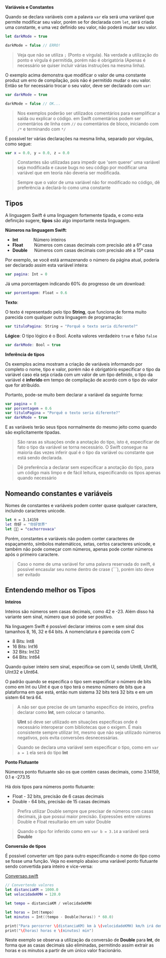 **Variáveis e Constantes**

Quando se declara variáveis com a palavra `var` ela será uma variável que permite modificar seu valor, porém se for declarada com `let`, será criada uma constante, e uma vez definido seu valor, não poderá mudar seu valor.

```swift
let darkMode = true

darkMode = false // ERRO!
```

> Veja que não se utiliza `;` (Ponto e vírgula). Na verdade a utilização do ponto e vírgula é permitida, porém não é obrigatória (Apenas é necessário se quiser incluir várias instruções na mesma linha).

O exemplo acima demonstra que modificar o valor de uma constante produz um erro de compilação, pois não é permitido mudar o seu valor. Então se for necessário trocar o seu valor, deve ser declarado com `var`:

```swift
var darkMode = true

darkMode = false // OK...
```

> Nos exemplos poderão ser utilizados comentários para exemplificar a saída ou explicar o código. em Swift comentários podem ser comentários de linha com `//` ou comentários de bloco, iniciando com `/*` e terminando com `*/`

É possível ter várias declarações na mesma linha, separado por vírgulas, como segue:
```swift
var x = 0.0, y = 0.0, z = 0.0
```

> Constantes são utilizadas para impedir que 'sem querer' uma variável seja modificada e cause bugs no seu código por modificar uma variável que em teoria não deveria ser modificada.

> Sempre que o valor de uma variável não for modificado no código, dê preferência a declará-lo como uma constante

## Tipos
A linguagem Swift é uma linguagem fortemente tipada, e como esta definição sugere, **tipos** são algo importante nesta linguagem.

**Números na linguagem Swift**:
- **Int** &emsp;&emsp;&emsp; Número inteiros
- **Float** &emsp;&emsp;  Números com casas decimais com precisão até a 6º casa
- **Double** &emsp; Números com casas decimais com precisão até a 15º casa

Por exemplo, se você está armazenando o número da página atual, poderia ser declarado assim esta variável inteira:
```swift
var pagina: Int = 0
```
Já uma porcentagem indicando 60% do progresso de um download:
```swift
var porcentagem: Float = 0.6
```

**Texto**:

O texto é representado pelo tipo **String**, que funciona de forma muito parecida com qualquer outra linguagem de programação:
```swift
var tituloPagina: String = "Porquê o texto seria diferente?"
```

**Lógico**:
O tipo lógico é o Bool. Aceita valores verdadeiro `true` e falso `false`
```swift
var darkMode: Bool = true
```

**Inferência de tipos**

Os exemplos acima mostram a criação de variáveis informando por completo o nome, tipo e valor, porém não é obrigatório especificar o tipo da variável caso ela seja criada com um valor de um tipo definido, o tipo da variável é **inferido** em tempo de compilação de acordo com o tipo do valor que for atribuído.

Portanto, pode-se muito bem declarar a variável da seguinte forma:
```swift
var pagina = 0
var porcentagem = 0.6
var tituloPagina = "Porquê o texto seria diferente?"
var darkMode = true
```
E as variáveis terão seus tipos normalmente do mesmo jeito como quando são explicitamente tipadas.

> São raras as situações onde a anotação do tipo, isto é, especificar de fato o tipo da variável se torna necessário. O Swift consegue na maioria das vezes inferir qual é o tipo da variável ou constante que está sendo declarada.

> Dê preferência a declarar sem especificar a anotação do tipo, para um código mais limpo e de fácil leitura, especificando os tipos apenas quando necessário

## Nomeando constantes e variáveis

Nomes de constantes e variáveis podem conter quase qualquer caractere, incluindo caracteres unicode.
```swift
let π = 3.14159
let 你好 = "你好世界"
let 🐶🐮 = "cachorrovaca"
```
Porém, constantes e variáveis não podem conter caracteres de espaçamento, símbolos matemáticos, setas, certos caracteres unicode, e também não pode começar com números, apenas pode conter números após o primeiro caractere.

> Caso o nome de uma variável for uma palavra reservada do swift, é possível encasular seu nome dentro de crase (```), porém isto deve ser evitado


## Entendendo melhor os Tipos

**Inteiros**

Inteiros são números sem casas decimais, como 42 e -23. Além disso há variante sem sinal, número que só pode ser positivo.

Na linguagem Swift é possível declarar inteiros com e sem sinal dos tamanhos 8, 16, 32 e 64 bits. A nomenclatura é parecida com C

- 8 Bits: Int8
- 16 Bits: Int16
- 32 Bits: Int32
- 64 Bits: Int64

Quando quiser inteiro sem sinal, especifica-se com U, sendo UInt8, UInt16, UInt32 e UInt64.

O padrão quando se especifica o tipo sem especificar o número de bits como em Int ou UInt é que o tipo terá o mesmo número de bits que a plataforma em que está, então num sistema 32 bits terá 32 bits e em um sistem 64 terá 64.

> A não ser que precise de um tamanho específico de inteiro, prefira declarar como **Int**, sem colocar o tamanho.

> **UInt** só deve ser utilizado em situações específicas onde é necessário interoperar com bibliotecas que o exigem. É mais consistente sempre utilizar Int, mesmo que não seja utilizado números negativos, pois evita conversões desnecessárias.

> Quando se declara uma variável sem especificar o tipo, como em `var a = 1` ela será do tipo **Int**

**Ponto Flutuante**

Números ponto flutuante são os que contém casas decimais, como 3.14159, 0.1 e -273.15

Há dois tipos para números ponto flutuante:
- Float - 32 bits, precisão de 6 casas decimais
- Double - 64 bits, precisão de 15 casas decimais

> Prefira utilizar Double sempre que precisar de números com casas decimais, já que possui maior precisão. Expressões entre valores Double e Float resultarão em um valor Double

> Quando o tipo for inferido como em `var b = 3.14` a variável será **Double**

**Conversão de tipos**

É possível converter um tipo para outro especificando o nome do tipo como se fosse uma função. Veja no exemplo abaixo uma variável ponto flutuante sendo convertida para inteiro e vice-versa:

[Conversao.swift](Exemplos/Conversao.swift)
```swift
// Convertendo valores
let distanciaKM = 1000.0
let velocidadeKMH = 120.0

let tempo = distanciaKM / velocidadeKMH

let horas = Int(tempo)
let minutos = Int((tempo - Double(horas)) * 60.0)

print("Para percorrer \(distanciaKM) km à \(velocidadeKMH) km/h irá demorar:")
print("\(horas) horas e \(minutos) min")
```

Neste exemplo se observa a utilização da conversão de **Double** para **Int**, de forma que as casas decimais são eliminadas, permitindo assim extrair as horas e os minutos a partir de um único valor fracionário.

